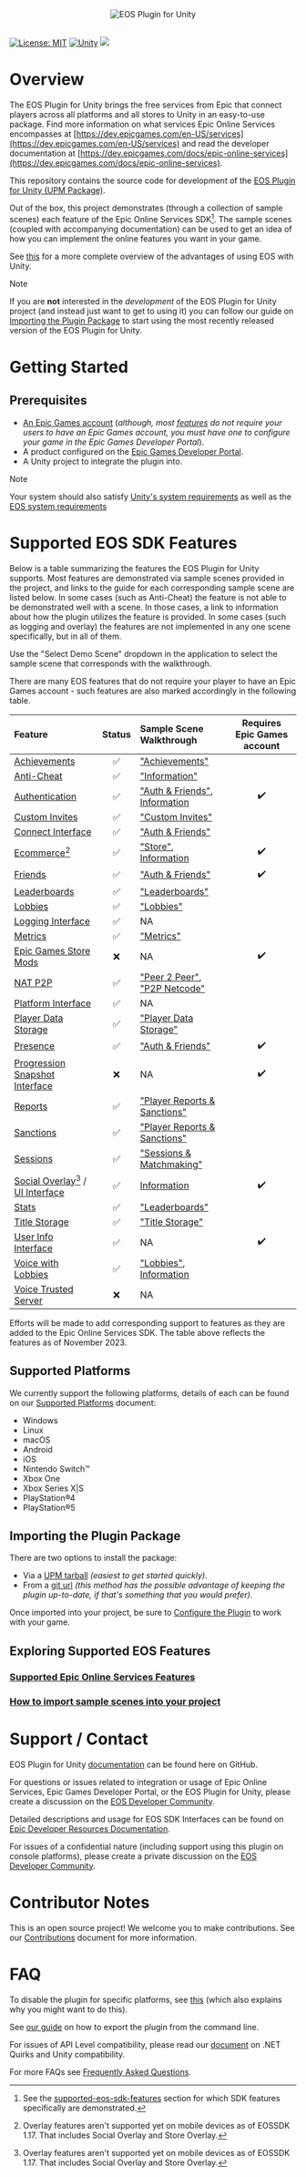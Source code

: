 <div align="center"> <img src="/Documentation~/images/EOSPluginLogo.png" alt="EOS Plugin for Unity" /> </div>

<br />

<div align="left">
  
<a href="">[![License: MIT](https://img.shields.io/badge/License-MIT-yellow.svg)](https://opensource.org/licenses/MIT)</a>
<a href="">![Unity](https://img.shields.io/badge/Unity-2021.3.16f1-blue)</a>
<img src="/tools/coverage/results/Report/badge_linecoverage.svg" />

</div>

# Overview

The EOS Plugin for Unity brings the free services from Epic that connect players across all platforms and all stores to Unity in an easy-to-use package. Find more information on what services Epic Online Services encompasses at [https://dev.epicgames.com/en-US/services](https://dev.epicgames.com/en-US/services) and read the developer documentation at [https://dev.epicgames.com/docs/epic-online-services](https://dev.epicgames.com/docs/epic-online-services).

This repository contains the source code for development of the [EOS Plugin for Unity (UPM Package)](https://github.com/EOS-Contrib/eos_plugin_for_unity_upm).

Out of the box, this project demonstrates (through a collection of sample scenes) each feature of the Epic Online Services SDK[^1]. The sample scenes (coupled with accompanying documentation) can be used to get an idea of how you can implement the online features you want in your game.

See [this](/com.playeveryware.eos/Documentation~/plugin_advantages.md) for a more complete overview of the advantages of using EOS with Unity.

[^1]: See the [supported-eos-sdk-features](#supported-eos-sdk-features) section for which SDK features specifically are demonstrated.

> [!NOTE]
> If you are **not** interested in the _development_ of the EOS Plugin for Unity project (and instead just want to get to using it) you can follow our guide on [Importing the Plugin Package](#importing-the-plugin-package) to start using the most recently released version of the EOS Plugin for Unity.

# Getting Started

## Prerequisites

* [An Epic Games account](https://www.epicgames.com/id/register) (_although, most [features](#exploring-supported-eos-features) do not require your users to have an Epic Games account, you must have one to configure your game in the Epic Games Developer Portal_).
* A product configured on the [Epic Games Developer Portal](https://dev.epicgames.com/portal/).
* A Unity project to integrate the plugin into.

> [!NOTE]
> Your system should also satisfy [Unity's system requirements](https://docs.unity3d.com/2021.3/Documentation/Manual/system-requirements.html) as well as the [EOS system requirements](https://dev.epicgames.com/docs/epic-online-services/eos-get-started/system-requirements)

# Supported EOS SDK Features

Below is a table summarizing the features the EOS Plugin for Unity supports. Most features are demonstrated via sample scenes provided in the project, and links to the guide for each corresponding sample scene are listed below. In some cases (such as Anti-Cheat) the feature is not able to be demonstrated well with a scene. In those cases, a link to information about how the plugin utilizes the feature is provided. In some cases (such as logging and overlay) the features are not implemented in any one scene specifically, but in all of them.

Use the "Select Demo Scene" dropdown in the application to select the sample scene that corresponds with the walkthrough. 

There are many EOS features that do not require your player to have an Epic Games account - such features are also marked accordingly in the following table.

| Feature | Status | Sample Scene Walkthrough | Requires Epic Games account |
| :-- | :-: | :-- | :-: |
|[Achievements](https://dev.epicgames.com/docs/game-services/achievements)                 | ✅ | ["Achievements"](/Documentation~/scene_walkthrough/achievements_walkthrough.md)                                                  |   |
|[Anti-Cheat](https://dev.epicgames.com/docs/game-services/anti-cheat)                     | ✅ | ["Information"](/Documentation~/easy_anticheat_configuration.md)                                                                             |  |
|[Authentication](https://dev.epicgames.com/docs/epic-account-services/auth-interface)     | ✅ | ["Auth & Friends"](/Documentation~/scene_walkthrough/auth&friends_walkthrough.md), [Information](/Documentation~/player_authentication.md) | ✔️ |
|[Custom Invites](https://dev.epicgames.com/docs/game-services/custom-invites-interface)   | ✅ | ["Custom Invites"](/Documentation~/scene_walkthrough/customInvites_walkthrough.md)                                               |  |
|[Connect Interface](https://dev.epicgames.com/docs/game-services/eos-connect-interface)   | ✅ | ["Auth & Friends"](/Documentation~/scene_walkthrough/auth&friends_walkthrough.md)                                                               |   |
|[Ecommerce](https://dev.epicgames.com/docs/epic-games-store/tech-features-config/ecom)[^2]    | ✅ | ["Store"](/Documentation~/scene_walkthrough/store_walkthrough.md), [Information](/com.playeveryware.eos/Documentation~/ecom.md)                                        | ✔️ |
|[Friends](https://dev.epicgames.com/docs/epic-account-services/eos-friends-interface)     | ✅ | ["Auth & Friends"](/Documentation~/scene_walkthrough/auth&friends_walkthrough.md)                                                               | ✔️ |
|[Leaderboards](https://dev.epicgames.com/docs/game-services/leaderboards)                 | ✅ | ["Leaderboards"](/Documentation~/scene_walkthrough/leaderboards_walkthrough.md)                                                               |   |
|[Lobbies](https://dev.epicgames.com/docs/game-services/lobbies)                             | ✅ | ["Lobbies"](/Documentation~/scene_walkthrough/lobbies_walkthrough.md)                                                                    |  |
|[Logging Interface](https://dev.epicgames.com/docs/game-services/eos-logging-interface)   | ✅ | NA                                                                                                                               |  |
|[Metrics](https://dev.epicgames.com/docs/game-services/eos-metrics-interface)             | ✅ | ["Metrics"](/Documentation~/scene_walkthrough/metrics_walkthrough.md)                                                                    |  |
|[Epic Games Store Mods](https://dev.epicgames.com/docs/epic-games-store/tech-features-config/mods)      | ❌ | NA                                                                                                                               | ✔️ |
|[NAT P2P](https://dev.epicgames.com/docs/game-services/p-2-p)                                               | ✅ | ["Peer 2 Peer"](/Documentation~/scene_walkthrough/P2P_walkthrough.md), ["P2P Netcode"](/com.playeveryware.eos/Documentation~/scene_walkthrough/P2P_netcode_walkthrough.md) |  |
|[Platform Interface](https://dev.epicgames.com/docs/game-services/eos-platform-interface)                   | ✅ | NA |   |
|[Player Data Storage](https://dev.epicgames.com/docs/game-services/player-data-storage)                     | ✅ | ["Player Data Storage"](/Documentation~/scene_walkthrough/player_data_storage_walkthrough.md)                                                        |   |
|[Presence](https://dev.epicgames.com/docs/epic-account-services/eos-presence-interface)                     | ✅ | ["Auth & Friends"](/Documentation~/scene_walkthrough/auth&friends_walkthrough.md)                                                               | ✔️ |
|[Progression Snapshot Interface](https://dev.epicgames.com/docs/epic-account-services/progression-snapshot) | ❌ | NA                                                                                                             | ✔️ |
|[Reports](https://dev.epicgames.com/docs/game-services/reports-interface)                 | ✅ | ["Player Reports & Sanctions"](/Documentation~/scene_walkthrough/player_reports_and_sanctions_walkthrough.md)                                               |  |
|[Sanctions](https://dev.epicgames.com/docs/game-services/sanctions-interface)             | ✅ | ["Player Reports & Sanctions"](/Documentation~/scene_walkthrough/player_reports_and_sanctions_walkthrough.md)                                               |  |
|[Sessions](https://dev.epicgames.com/docs/game-services/sessions)                         | ✅ | ["Sessions & Matchmaking"](/Documentation~/scene_walkthrough/sessions_and_matchmaking_walkthrough.md)                                                   |  |
|[Social Overlay](https://dev.epicgames.com/docs/epic-account-services/social-overlay-overview)[^2] / [UI Interface](https://dev.epicgames.com/docs/epic-account-services/eosui-interface) | ✅ | [Information](/Documentation~/overlay.md)        | ✔️ |
|[Stats](https://dev.epicgames.com/docs/game-services/eos-stats-interface)                 | ✅ | ["Leaderboards"](/Documentation~/scene_walkthrough/leaderboards_walkthrough.md)                                                               |  |
|[Title Storage](https://dev.epicgames.com/docs/game-services/title-storage)               | ✅ | ["Title Storage"](/Documentation~/scene_walkthrough/title_storage_walkthrough.md)                                                              |  |
|[User Info Interface](https://dev.epicgames.com/docs/epic-account-services/eos-user-info-interface) | ✅ | NA                                                                                                                     | ✔️ |
|[Voice with Lobbies](https://dev.epicgames.com/docs/game-services/voice#voicewithlobbies)   | ✅ | ["Lobbies"](/Documentation~/scene_walkthrough/lobbies_walkthrough.md), [Information](/Documentation~/enabling_voice.md)                            |  |
|[Voice Trusted Server](https://dev.epicgames.com/docs/game-services/voice#voicewithatrustedserverapplication) | ❌ | NA                                                                                                           |  |

Efforts will be made to add corresponding support to features as they are added to the Epic Online Services SDK. The table above reflects the features as of November 2023.

[^2]: Overlay features aren't supported yet on mobile devices as of EOSSDK 1.17. That includes Social Overlay and Store Overlay.

## Supported Platforms

We currently support the following platforms, details of each can be found on our [Supported Platforms](/Documentation~/supported_platforms.md) document:

* Windows
* Linux
* macOS
* Android
* iOS
* Nintendo Switch™
* Xbox One
* Xbox Series X|S
* PlayStation®4
* PlayStation®5

## Importing the Plugin Package

There are two options to install the package:
* Via a [UPM tarball](/Documentation~/add_plugin.md#adding-the-package-from-a-tarball) _(easiest to get started quickly)_.
* From a [git url](/Documentation~/add_plugin.md#adding-the-package-from-a-git-url) _(this method has the possible advantage of keeping the plugin up-to-date, if that's something that you would prefer)_.

Once imported into your project, be sure to [Configure the Plugin](/Documentation~/configure_plugin.md) to work with your game.

## Exploring Supported EOS Features

### [Supported Epic Online Services Features](/Documentation~/eos_features.md)
### [How to import sample scenes into your project](/Documentation~/samples.md)

# Support / Contact

EOS Plugin for Unity [documentation](/Documentation~) can be found here on GitHub.

For questions or issues related to integration or usage of Epic Online Services, Epic Games Developer Portal, or the EOS Plugin for Unity, please create a discussion on the [EOS Developer Community](https://eoshelp.epicgames.com).

Detailed descriptions and usage for EOS SDK Interfaces can be found on [Epic Developer Resources Documentation](https://dev.epicgames.com/docs/).

For issues of a confidential nature (including support using this plugin on console platforms), please create a private discussion on the [EOS Developer Community](https://eoshelp.epicgames.com).

# Contributor Notes

This is an open source project! We welcome you to make contributions. See our [Contributions](/Documentation~/contributions.md) document for more information.

# FAQ

To disable the plugin for specific platforms, see [this](/Documentation~/disable_plugin_per_platform.md) (which also explains why you might want to do this).

See [our guide](/Documentation~/command_line_export.md) on how to export the plugin from the command line. 

For issues of API Level compatibility, please read our [document](/Documentation~/dotnet_quirks.md) on .NET Quirks and Unity compatibility.

For more FAQs see [Frequently Asked Questions](/Documentation~/frequently_asked_questions.md).
